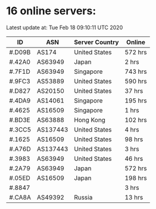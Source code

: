 # 16 online servers:

Latest update at: Tue Feb 18 09:10:11 UTC 2020

| ID | ASN | Server Country | Online |
| -- | --- | -------------- | ------ |
| #.D09B | AS174 | United States | 572 hrs |
| #.42A0 | AS63949 | Japan | 2 hrs |
| #.7F1D | AS63949 | Singapore | 743 hrs |
| #.9FC3 | AS53889 | United States | 590 hrs |
| #.D827 | AS20150 | United States | 37 hrs |
| #.4DA9 | AS14061 | Singapore | 195 hrs |
| #.4625 | AS16509 | Singapore | 1 hrs |
| #.BD3E | AS63888 | Hong Kong | 102 hrs |
| #.3CC5 | AS137443 | United States | 4 hrs |
| #.1625 | AS16509 | United States | 98 hrs |
| #.A76D | AS137443 | United States | 3 hrs |
| #.3983 | AS63949 | United States | 46 hrs |
| #.2A79 | AS63949 | Japan | 572 hrs |
| #.05ED | AS16509 | Japan | 198 hrs |
| #.8847 |  |  | 3 hrs |
| #.CA8A | AS49392 | Russia | 13 hrs |

